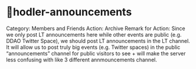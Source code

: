 # 📢hodler-announcements

Category: Members and Friends
Action: Archive
Remark for Action: Since we only post LT announcements here while other events are public (e.g. DDAO Twitter Space), we should post LT announcements in the LT channel.
It will allow us to post truly big events (e.g. Twitter spaces) in the public “announcements” channel  for public visitors to see + will make the server less confusing with like 3 different annmouncements channel.
